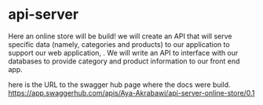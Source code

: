 # api-server

Here an online store will be build! we will create an API that will serve specific data (namely, categories and products) to our application to support our web application, . We will write an API to interface with our databases to provide category and product information to our front end app.

here is the URL to the swagger hub page where the docs were build.
https://app.swaggerhub.com/apis/Aya-Akrabawi/api-server-online-store/0.1
